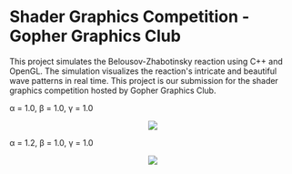 # Shader Graphics Competition - Gopher Graphics Club
This project simulates the Belousov-Zhabotinsky reaction using C++ and OpenGL. The simulation visualizes the reaction's 
intricate and beautiful wave patterns in real time. This project is our submission for the shader graphics competition 
hosted by Gopher Graphics Club.

α = 1.0, β = 1.0, γ = 1.0
<p align="center">
<img src="https://github.com/carlgombert/GopherGraphicsShader/blob/main/output/react_perfect.gif"/>
</p>

α = 1.2, β = 1.0, γ = 1.0
<p align="center">
<img src="https://github.com/carlgombert/GopherGraphicsShader/blob/main/output/react_alpha.gif"/>
</p>